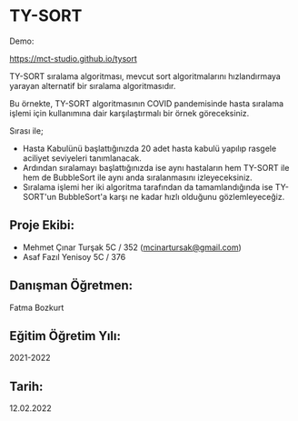 # TY-SORT

Demo:

https://mct-studio.github.io/tysort

TY-SORT sıralama algoritması, mevcut sort algoritmalarını hızlandırmaya yarayan alternatif bir sıralama algoritmasıdır.

Bu örnekte, TY-SORT algoritmasının COVID pandemisinde hasta sıralama işlemi için kullanımına dair karşılaştırmalı bir örnek göreceksiniz.

Sırası ile;

* Hasta Kabulünü başlattığınızda 20 adet hasta kabulü yapılıp rasgele aciliyet seviyeleri tanımlanacak.
* Ardından sıralamayı başlattığınızda ise aynı hastaların hem TY-SORT ile hem de BubbleSort ile aynı anda sıralanmasını izleyeceksiniz.
* Sıralama işlemi her iki algoritma tarafından da tamamlandığında ise TY-SORT'un BubbleSort'a karşı ne kadar hızlı olduğunu gözlemleyeceğiz.

## Proje Ekibi:
* Mehmet Çınar Turşak 5C / 352 (mcinartursak@gmail.com)
* Asaf Fazıl Yenisoy 5C / 376


## Danışman Öğretmen:
Fatma Bozkurt

## Eğitim Öğretim Yılı:
2021-2022

## Tarih:
12.02.2022


